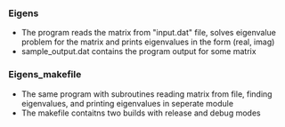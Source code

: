 ### Eigens 


- The program reads the matrix from "input.dat" file, solves eigenvalue problem for the matrix and prints eigenvalues in the form (real, imag)
- sample_output.dat contains the program output for some matrix

### Eigens_makefile

- The same program with subroutines reading matrix from file, finding eigenvalues, and printing eigenvalues in seperate module
- The makefile contaitns two builds with release and debug modes